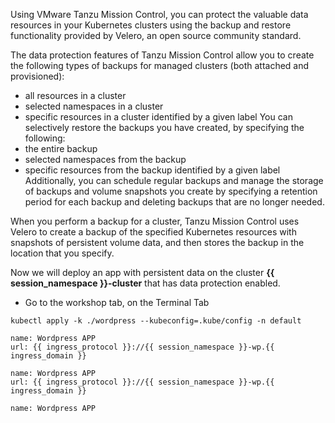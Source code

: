 Using VMware Tanzu Mission Control, you can protect the valuable data resources in your Kubernetes clusters using the backup and restore functionality provided by Velero, an open source community standard.

The data protection features of Tanzu Mission Control allow you to create the following types of backups for managed clusters (both attached and provisioned):
* all resources in a cluster
* selected namespaces in a cluster
* specific resources in a cluster identified by a given label
You can selectively restore the backups you have created, by specifying the following:
* the entire backup
* selected namespaces from the backup
* specific resources from the backup identified by a given label
Additionally, you can schedule regular backups and manage the storage of backups and volume snapshots you create by specifying a retention period for each backup and deleting backups that are no longer needed.

When you perform a backup for a cluster, Tanzu Mission Control uses Velero to create a backup of the specified Kubernetes resources with snapshots of persistent volume data, and then stores the backup in the location that you specify.

Now we will deploy an app with persistent data on the cluster **{{ session_namespace }}-cluster** that has data protection enabled.

* Go to the workshop tab, on the Terminal Tab

```execute-1
kubectl apply -k ./wordpress --kubeconfig=.kube/config -n default
```

```dashboard:create-dashboard
name: Wordpress APP
url: {{ ingress_protocol }}://{{ session_namespace }}-wp.{{ ingress_domain }}
```

```dashboard:reload-dashboard
name: Wordpress APP
url: {{ ingress_protocol }}://{{ session_namespace }}-wp.{{ ingress_domain }}
```

```dashboard:delete-dashboard
name: Wordpress APP
```